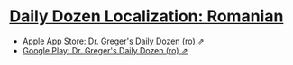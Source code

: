 # [Daily Dozen Localization: Romanian][t]
[t]:https://github.com/nutritionfactsorg/daily-dozen-localization

* [Apple App Store: Dr. Greger's Daily Dozen (ro) ⇗](https://apps.apple.com/ro/app/dr-gregers-daily-dozen/id1060700802)
* [Google Play: Dr. Greger's Daily Dozen (ro) ⇗](https://play.google.com/store/apps/details?id=org.nutritionfacts.dailydozen&hl=ro)

